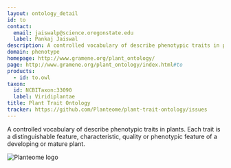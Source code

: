 ```yaml
---
layout: ontology_detail
id: to
contact: 
  email: jaiswalp@science.oregonstate.edu
  label: Pankaj Jaiswal
description: A controlled vocabulary of describe phenotypic traits in plants. Each trait is a distinguishable feature, characteristic, quality or phenotypic feature of a developing or mature plant.
domain: phenotype
homepage: http://www.gramene.org/plant_ontology/
page: http://www.gramene.org/plant_ontology/index.html#to
products: 
  - id: to.owl
taxon: 
  id: NCBITaxon:33090
  label: Viridiplantae
title: Plant Trait Ontology
tracker: https://github.com/Planteome/plant-trait-ontology/issues
---
```


A controlled vocabulary of describe phenotypic traits in plants. Each trait is a distinguishable feature, characteristic, quality or phenotypic feature of a developing or mature plant.

<img alt="Planteome logo" src="http://planteome.org/sites/default/files/garland_logo.PNG"/>
